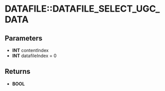 # DATAFILE::DATAFILE_SELECT_UGC_DATA

## Parameters
* **INT** contentIndex
* **INT** datafileIndex = 0

## Returns
* **BOOL**